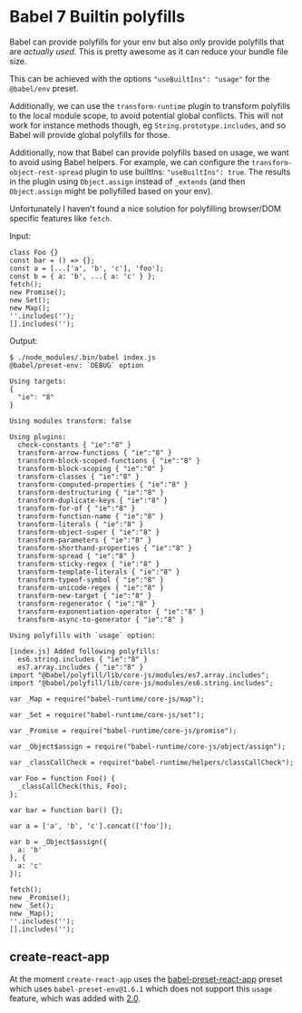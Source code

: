 # Babel 7 Builtin polyfills

Babel can provide polyfills for your env but also only provide polyfills that are _actually used_. This is pretty awesome as it can 
reduce your bundle file size.

This can be achieved with the options `"useBuiltIns": "usage"` for the `@babel/env` preset. 

Additionally, we can use the `transform-runtime` plugin to transform polyfills to the local module scope, to avoid potential 
global conflicts. This will not work for instance methods though, eg `String.prototype.includes`, and so Babel will provide 
global polyfills for those.

Additionally, now that Babel can provide polyfills based on usage, we want to avoid using Babel helpers. For example, we can 
configure the `transform-object-rest-spread` plugin to use builtIns: `"useBuiltIns": true`. The results in the plugin using 
`Object.assign` instead of `_extends` (and then `Object.assign` might be pollyfilled based on your env).

Unfortunately I haven't found a nice solution for polyfilling browser/DOM specific features like `fetch`.

Input:

```
class Foo {}
const bar = () => {};
const a = [...['a', 'b', 'c'], 'foo'];
const b = { a: 'b', ...{ a: 'c' } };
fetch();
new Promise();
new Set();
new Map();
''.includes('');
[].includes('');
```


Output:

```
$ ./node_modules/.bin/babel index.js
@babel/preset-env: `DEBUG` option

Using targets:
{
  "ie": "8"
}

Using modules transform: false

Using plugins:
  check-constants { "ie":"8" }
  transform-arrow-functions { "ie":"8" }
  transform-block-scoped-functions { "ie":"8" }
  transform-block-scoping { "ie":"8" }
  transform-classes { "ie":"8" }
  transform-computed-properties { "ie":"8" }
  transform-destructuring { "ie":"8" }
  transform-duplicate-keys { "ie":"8" }
  transform-for-of { "ie":"8" }
  transform-function-name { "ie":"8" }
  transform-literals { "ie":"8" }
  transform-object-super { "ie":"8" }
  transform-parameters { "ie":"8" }
  transform-shorthand-properties { "ie":"8" }
  transform-spread { "ie":"8" }
  transform-sticky-regex { "ie":"8" }
  transform-template-literals { "ie":"8" }
  transform-typeof-symbol { "ie":"8" }
  transform-unicode-regex { "ie":"8" }
  transform-new-target { "ie":"8" }
  transform-regenerator { "ie":"8" }
  transform-exponentiation-operator { "ie":"8" }
  transform-async-to-generator { "ie":"8" }

Using polyfills with `usage` option:

[index.js] Added following polyfills:
  es6.string.includes { "ie":"8" }
  es7.array.includes { "ie":"8" }
import "@babel/polyfill/lib/core-js/modules/es7.array.includes";
import "@babel/polyfill/lib/core-js/modules/es6.string.includes";

var _Map = require("babel-runtime/core-js/map");

var _Set = require("babel-runtime/core-js/set");

var _Promise = require("babel-runtime/core-js/promise");

var _Object$assign = require("babel-runtime/core-js/object/assign");

var _classCallCheck = require("babel-runtime/helpers/classCallCheck");

var Foo = function Foo() {
  _classCallCheck(this, Foo);
};

var bar = function bar() {};

var a = ['a', 'b', 'c'].concat(['foo']);

var b = _Object$assign({
  a: 'b'
}, {
  a: 'c'
});

fetch();
new _Promise();
new _Set();
new _Map();
''.includes('');
[].includes('');
```

## create-react-app

At the moment `create-react-app` uses the [babel-preset-react-app](https://github.com/facebookincubator/create-react-app/tree/master/packages/babel-preset-react-app) preset which uses `babel-preset-env@1.6.1` which does not support this `usage` feature, 
which was added with [2.0](https://github.com/babel/babel-preset-env/pull/241).
